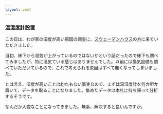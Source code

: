 ```yaml
---
layout: post
---
```

<h3>温湿度計設置</h3>
<p>この日は、わが家の湿度が高い原因の調査に、<a href="http://www.swedenhouse.co.jp/">スウェーデンハウス</a>の方に来ていただきました。</p>
<p>当初、床下から湿気が上がっているのではないかという話だったので床下も調べてみましたが、特に湿気ている感じはありませんでした。以前には換気設備も調べていただいているので、これで考えられる原因はすべて無くなってしまいました。</p>
<p>とは言え、湿度が高いことは紛れもない事実なので、まずは温湿度計を何カ所か置いて、データを取ることになりました。集めたデータは本社に持ち帰って分析するそうです。</p>
<p>なんだか大変なことになってきました。無事、解決すると良いんですが。</p>
